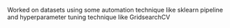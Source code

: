 Worked on datasets using some automation technique like sklearn pipeline and hyperparameter tuning technique like GridsearchCV
